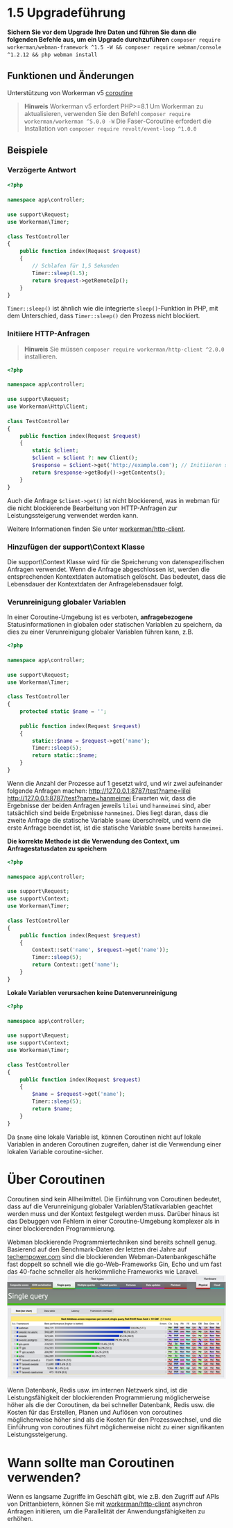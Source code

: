 # 1.5 Upgradeführung

**Sichern Sie vor dem Upgrade Ihre Daten und führen Sie dann die folgenden Befehle aus, um ein Upgrade durchzuführen**
`composer require workerman/webman-framework ^1.5 -W && composer require webman/console ^1.2.12 && php webman install`

## Funktionen und Änderungen

Unterstützung von Workerman v5 [coroutine](https://www.workerman.net/doc/workerman/fiber.html)

> **Hinweis**
> Workerman v5 erfordert PHP>=8.1
> Um Workerman zu aktualisieren, verwenden Sie den Befehl `composer require workerman/workerman ^5.0.0 -W`
> Die Faser-Coroutine erfordert die Installation von `composer require revolt/event-loop ^1.0.0`

## Beispiele
### Verzögerte Antwort

```php
<?php

namespace app\controller;

use support\Request;
use Workerman\Timer;

class TestController
{
    public function index(Request $request)
    {
        // Schlafen für 1,5 Sekunden
        Timer::sleep(1.5);
        return $request->getRemoteIp();
    }
}
```
`Timer::sleep()` ist ähnlich wie die integrierte `sleep()`-Funktion in PHP, mit dem Unterschied, dass `Timer::sleep()` den Prozess nicht blockiert.

### Initiiere HTTP-Anfragen

> **Hinweis**
> Sie müssen `composer require workerman/http-client ^2.0.0` installieren.

```php
<?php

namespace app\controller;

use support\Request;
use Workerman\Http\Client;

class TestController
{
    public function index(Request $request)
    {
        static $client;
        $client = $client ?: new Client();
        $response = $client->get('http://example.com'); // Initiieren sie eine asynchrone Anfrage mit einer synchronen Methode
        return $response->getBody()->getContents();
    }
}
```
Auch die Anfrage `$client->get()` ist nicht blockierend, was in webman für die nicht blockierende Bearbeitung von HTTP-Anfragen zur Leistungssteigerung verwendet werden kann.

Weitere Informationen finden Sie unter [workerman/http-client](https://www.workerman.net/doc/workerman/components/workerman-http-client.html).

### Hinzufügen der support\Context Klasse

Die support\Context Klasse wird für die Speicherung von datenspezifischen Anfragen verwendet. Wenn die Anfrage abgeschlossen ist, werden die entsprechenden Kontextdaten automatisch gelöscht. Das bedeutet, dass die Lebensdauer der Kontextdaten der Anfragelebensdauer folgt.

### Verunreinigung globaler Variablen

In einer Coroutine-Umgebung ist es verboten, **anfragebezogene** Statusinformationen in globalen oder statischen Variablen zu speichern, da dies zu einer Verunreinigung globaler Variablen führen kann, z.B.

```php
<?php

namespace app\controller;

use support\Request;
use Workerman\Timer;

class TestController
{
    protected static $name = '';

    public function index(Request $request)
    {
        static::$name = $request->get('name');
        Timer::sleep(5);
        return static::$name;
    }
}
```
Wenn die Anzahl der Prozesse auf 1 gesetzt wird, und wir zwei aufeinander folgende Anfragen machen:
http://127.0.0.1:8787/test?name=lilei
http://127.0.0.1:8787/test?name=hanmeimei
Erwarten wir, dass die Ergebnisse der beiden Anfragen jeweils `lilei` und `hanmeimei` sind, aber tatsächlich sind beide Ergebnisse `hanmeimei`.
Dies liegt daran, dass die zweite Anfrage die statische Variable `$name` überschreibt, und wenn die erste Anfrage beendet ist, ist die statische Variable `$name` bereits `hanmeimei`.

**Die korrekte Methode ist die Verwendung des Context, um Anfragestatusdaten zu speichern**
```php
<?php

namespace app\controller;

use support\Request;
use support\Context;
use Workerman\Timer;

class TestController
{
    public function index(Request $request)
    {
        Context::set('name', $request->get('name'));
        Timer::sleep(5);
        return Context::get('name');
    }
}
```

**Lokale Variablen verursachen keine Datenverunreinigung**
```php
<?php

namespace app\controller;

use support\Request;
use support\Context;
use Workerman\Timer;

class TestController
{
    public function index(Request $request)
    {
        $name = $request->get('name');
        Timer::sleep(5);
        return $name;
    }
}
```
Da `$name` eine lokale Variable ist, können Coroutinen nicht auf lokale Variablen in anderen Coroutinen zugreifen, daher ist die Verwendung einer lokalen Variable coroutine-sicher.

# Über Coroutinen
Coroutinen sind kein Allheilmittel. Die Einführung von Coroutinen bedeutet, dass auf die Verunreinigung globaler Variablen/Statikvariablen geachtet werden muss und der Kontext festgelegt werden muss. Darüber hinaus ist das Debuggen von Fehlern in einer Coroutine-Umgebung komplexer als in einer blockierenden Programmierung.

Webman blockierende Programmiertechniken sind bereits schnell genug. Basierend auf den Benchmark-Daten der letzten drei Jahre auf [techempower.com](https://www.techempower.com/benchmarks/#section=data-r21&l=zijnjz-6bj&test=db&f=1ekg-cbcw-2t4w-27wr68-pc0-iv9slc-0-1ekgw-39g-kxs00-o0zk-4fu13d-2x8do8-2) sind die blockierenden Webman-Datenbankgeschäfte fast doppelt so schnell wie die go-Web-Frameworks Gin, Echo und um fast das 40-fache schneller als herkömmliche Frameworks wie Laravel.
![](../../assets/img/benchemarks-go-sw.png?)


Wenn Datenbank, Redis usw. im internen Netzwerk sind, ist die Leistungsfähigkeit der blockierenden Programmierung möglicherweise höher als die der Coroutinen, da bei schneller Datenbank, Redis usw. die Kosten für das Erstellen, Planen und Auflösen von coroutines möglicherweise höher sind als die Kosten für den Prozesswechsel, und die Einführung von coroutines führt möglicherweise nicht zu einer signifikanten Leistungssteigerung.

# Wann sollte man Coroutinen verwenden?
Wenn es langsame Zugriffe im Geschäft gibt, wie z.B. den Zugriff auf APIs von Drittanbietern, können Sie mit [workerman/http-client](https://www.workerman.net/doc/workerman/components/workerman-http-client.html) asynchron Anfragen initiieren, um die Parallelität der Anwendungsfähigkeiten zu erhöhen.
